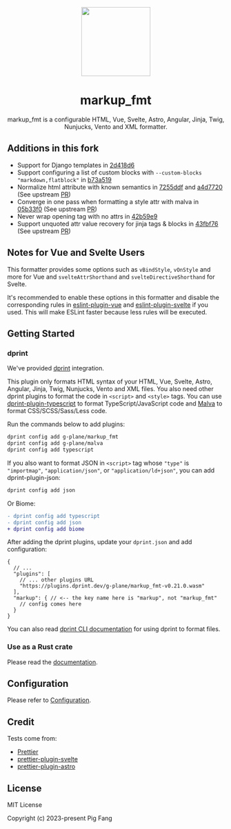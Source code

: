 <div align="center"><img src="./media/markup_fmt.svg" width="160"></div>
<h1 align="center">markup_fmt</h1>

<p align="center">
markup_fmt is a configurable HTML, Vue, Svelte, Astro, Angular, Jinja, Twig, Nunjucks, Vento and XML formatter.
</p>

## Additions in this fork

- Support for Django templates in [2d418d6](https://github.com/UnknownPlatypus/markup_fmt/commit/2d418d62e59f1eb80d77fc6aaf717181d3dce30c) 
- Support configuring a list of custom blocks with `--custom-blocks "markdown,flatblock"` in [b73a519](https://github.com/UnknownPlatypus/markup_fmt/commit/b73a519e79a978ae344f0523a1f1cbfa9fad0755)
- Normalize html attribute with known semantics in [7255ddf](https://github.com/UnknownPlatypus/markup_fmt/commit/7255ddfdbadea2a22e308f164ef60bb84ec7adcf) and [a4d7720](https://github.com/UnknownPlatypus/markup_fmt/commit/a4d77204216c2e10f42e3b355114af07dd57f053) (See upstream [PR](https://github.com/g-plane/markup_fmt/pull/40))
- Converge in one pass when formatting a style attr with malva in [05b33f0](https://github.com/UnknownPlatypus/markup_fmt/commit/05b33f0576a05b34cf7ba1180c2d4d7e5e9f3231) (See upstream [PR](https://github.com/g-plane/markup_fmt/pull/113))
- Never wrap opening tag with no attrs in [42b59e9](https://github.com/UnknownPlatypus/markup_fmt/commit/42b59e926dcb4235df4e44926febe954baec0fc9)
- Support unquoted attr value recovery for jinja tags & blocks in [43fbf76](https://github.com/UnknownPlatypus/markup_fmt/commit/43fbf76adc1f18a21b0b6d1f9ebb4287af8e85ee) (See upstream [PR](https://github.com/g-plane/markup_fmt/pull/126))


## Notes for Vue and Svelte Users

This formatter provides some options such as `vBindStyle`, `vOnStyle` and more for Vue and
`svelteAttrShorthand` and `svelteDirectiveShorthand` for Svelte.

It's recommended to enable these options in this formatter and disable the corresponding
rules in [eslint-plugin-vue](https://eslint.vuejs.org) and [eslint-plugin-svelte](https://sveltejs.github.io/eslint-plugin-svelte) if you used.
This will make ESLint faster because less rules will be executed.

## Getting Started

### dprint

We've provided [dprint](https://dprint.dev/) integration.

This plugin only formats HTML syntax of your HTML, Vue, Svelte, Astro, Angular, Jinja, Twig, Nunjucks, Vento and XML files.
You also need other dprint plugins to format the code in `<script>` and `<style>` tags.
You can use [dprint-plugin-typescript](https://github.com/dprint/dprint-plugin-typescript) to
format TypeScript/JavaScript code and [Malva](https://github.com/g-plane/malva) to format CSS/SCSS/Sass/Less code.

Run the commands below to add plugins:

```bash
dprint config add g-plane/markup_fmt
dprint config add g-plane/malva
dprint config add typescript
```

If you also want to format JSON in `<script>` tag whose `"type"` is `"importmap"`, `"application/json"`, or `"application/ld+json"`,
you can add dprint-plugin-json:

```bash
dprint config add json
```

Or Biome:

```diff
- dprint config add typescript
- dprint config add json
+ dprint config add biome
```

After adding the dprint plugins, update your `dprint.json` and add configuration:

```jsonc
{
  // ...
  "plugins": [
    // ... other plugins URL
    "https://plugins.dprint.dev/g-plane/markup_fmt-v0.21.0.wasm"
  ],
  "markup": { // <-- the key name here is "markup", not "markup_fmt"
    // config comes here
  }
}
```

You can also read [dprint CLI documentation](https://dprint.dev/cli/) for using dprint to format files.

### Use as a Rust crate

Please read the [documentation](https://docs.rs/markup_fmt).

## Configuration

Please refer to [Configuration](https://markup-fmt.netlify.app/).

## Credit

Tests come from:

- [Prettier](https://github.com/prettier/prettier/tree/main/tests/format)
- [prettier-plugin-svelte](https://github.com/sveltejs/prettier-plugin-svelte)
- [prettier-plugin-astro](https://github.com/withastro/prettier-plugin-astro)

## License

MIT License

Copyright (c) 2023-present Pig Fang
